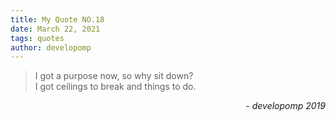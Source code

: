 ```yaml
---
title: My Quote NO.18
date: March 22, 2021
tags: quotes
author: developomp
---
```


> I got a purpose now, so why sit down?<br>
> I got ceilings to break and things to do.

<div style="text-align: right"> <i>- developomp 2019</i> </div>
